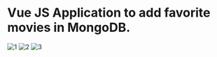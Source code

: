 # Vue JS Application to add favorite movies in MongoDB.




![1](https://i.imgur.com/WY76iuY.png)
![2](https://i.imgur.com/qdBQ6GF.png)
![3](https://i.imgur.com/4KmBXUT.png)
